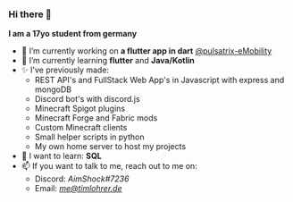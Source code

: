 ### Hi there 👋

**I am a 17yo student from germany**

- 🔭 I’m currently working on **a flutter app in dart** [@pulsatrix-eMobility](https://github.com/pulsatrix-emobility/)
- 🌱 I’m currently learning **flutter** and **Java/Kotlin**
- ✨ I've previously made:
  - REST API's and FullStack Web App's in Javascript with express and mongoDB
  - Discord bot's with discord.js
  - Minecraft Spigot plugins
  - Minecraft Forge and Fabric mods
  - Custom Minecraft clients
  - Small helper scripts in python
  - My own home server to host my projects
- 🤯 I want to learn: **SQL**
- 📫 If you want to talk to me, reach out to me on: 
  - Discord: *AimShock#7236*
  - Email: *me@timlohrer.de*
